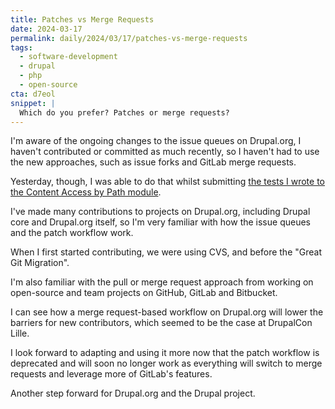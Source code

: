 ```yaml
---
title: Patches vs Merge Requests
date: 2024-03-17
permalink: daily/2024/03/17/patches-vs-merge-requests
tags:
  - software-development
  - drupal
  - php
  - open-source
cta: d7eol
snippet: |
  Which do you prefer? Patches or merge requests?
---
```


I'm aware of the ongoing changes to the issue queues on Drupal.org, I haven't contributed or committed as much recently, so I haven't had to use the new approaches, such as issue forks and GitLab merge requests.

Yesterday, though, I was able to do that whilst submitting [the tests I wrote to the Content Access by Path module][yesterday].

I've made many contributions to projects on Drupal.org, including Drupal core and Drupal.org itself, so I'm very familiar with how the issue queues and the patch workflow work.

When I first started contributing, we were using CVS, and before the "Great Git Migration".

I'm also familiar with the pull or merge request approach from working on open-source and team projects on GitHub, GitLab and Bitbucket.

I can see how a merge request-based workflow on Drupal.org will lower the barriers for new contributors, which seemed to be the case at DrupalCon Lille.

I look forward to adapting and using it more now that the patch workflow is deprecated and will soon no longer work as everything will switch to merge requests and leverage more of GitLab's features.

Another step forward for Drupal.org and the Drupal project.

[yesterday]: {{site.url}}/archive/2024/03/16/adding-tests-to-the-content-access-by-path-module
